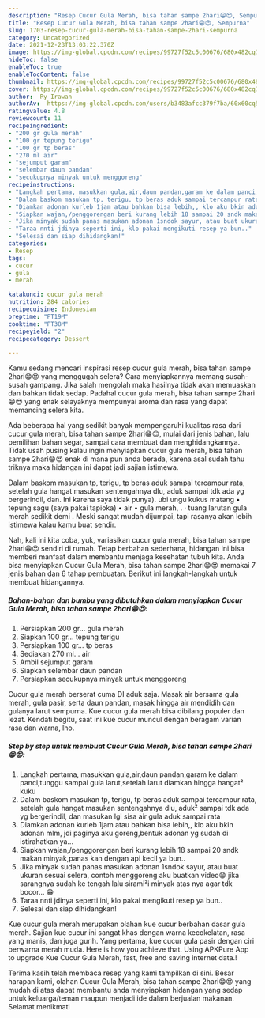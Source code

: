```yaml
---
description: "Resep Cucur Gula Merah, bisa tahan sampe 2hari😁😍, Sempurna"
title: "Resep Cucur Gula Merah, bisa tahan sampe 2hari😁😍, Sempurna"
slug: 1703-resep-cucur-gula-merah-bisa-tahan-sampe-2hari-sempurna
category: Uncategorized
date: 2021-12-23T13:03:22.370Z
image: https://img-global.cpcdn.com/recipes/99727f52c5c00676/680x482cq70/cucur-gula-merah-bisa-tahan-sampe-2hari-foto-resep-utama.jpg
hideToc: false
enableToc: true
enableTocContent: false
thumbnail: https://img-global.cpcdn.com/recipes/99727f52c5c00676/680x482cq70/cucur-gula-merah-bisa-tahan-sampe-2hari-foto-resep-utama.jpg
cover: https://img-global.cpcdn.com/recipes/99727f52c5c00676/680x482cq70/cucur-gula-merah-bisa-tahan-sampe-2hari-foto-resep-utama.jpg
author:  Ry Irawan
authorAv:  https://img-global.cpcdn.com/users/b3483afcc379f7ba/60x60cq50/avatar.jpg
ratingvalue: 4.8
reviewcount: 11
recipeingredient:
- "200 gr gula merah"
- "100 gr tepung terigu"
- "100 gr tp beras"
- "270 ml air"
- "sejumput garam"
- "selembar daun pandan"
- "secukupnya minyak untuk menggoreng"
recipeinstructions:
- "Langkah pertama, masukkan gula,air,daun pandan,garam ke dalam panci,tunggu sampai gula larut,setelah larut diamkan hingga hangat² kuku"
- "Dalam baskom masukan tp, terigu, tp beras aduk sampai tercampur rata, setelah gula hangat masukan sentengahnya dlu, aduk² sampai tdk ada yg bergerindil, dan masukan lgi sisa air gula aduk sampai rata"
- "Diamkan adonan kurleb 1jam atau bahkan bisa lebih,, klo aku bkin adonan mlm, jdi paginya aku goreng,bentuk adonan yg sudah di istirahatkan ya..."
- "Siapkan wajan,/penggorengan beri kurang lebih 18 sampai 20 sndk makan minyak,panas kan dengan api kecil ya bun.."
- "Jika minyak sudah panas masukan adonan 1sndok sayur, atau buat ukuran sesuai selera, contoh menggoreng aku buatkan video😁 jika sarangnya sudah ke tengah lalu sirami²i minyak atas nya agar tdk bocor... 😁"
- "Taraa nnti jdinya seperti ini, klo pakai mengikuti resep ya bun.."
- "Selesai dan siap dihidangkan!"
categories:
- Resep
tags:
- cucur
- gula
- merah

katakunci: cucur gula merah 
nutrition: 284 calories
recipecuisine: Indonesian
preptime: "PT19M"
cooktime: "PT38M"
recipeyield: "2"
recipecategory: Dessert

---
```



Kamu sedang mencari inspirasi resep cucur gula merah, bisa tahan sampe 2hari😁😍 yang menggugah selera? Cara menyiapkannya memang susah-susah gampang. Jika salah mengolah maka hasilnya tidak akan memuaskan dan bahkan tidak sedap. Padahal cucur gula merah, bisa tahan sampe 2hari😁😍 yang enak selayaknya mempunyai aroma dan rasa yang dapat memancing selera kita.


Ada beberapa hal yang sedikit banyak mempengaruhi kualitas rasa dari cucur gula merah, bisa tahan sampe 2hari😁😍, mulai dari jenis bahan, lalu pemilihan bahan segar, sampai cara membuat dan menghidangkannya. Tidak usah pusing kalau ingin menyiapkan cucur gula merah, bisa tahan sampe 2hari😁😍 enak di mana pun anda berada, karena asal sudah tahu triknya maka hidangan ini dapat jadi sajian istimewa.

Dalam baskom masukan tp, terigu, tp beras aduk sampai tercampur rata, setelah gula hangat masukan sentengahnya dlu, aduk sampai tdk ada yg bergerindil, dan. Ini karena saya tidak punya). ubi ungu kukus matang • tepung sagu (saya pakai tapioka) • air • gula merah, . · tuang larutan gula merah sedikit demi . Meski sangat mudah dijumpai, tapi rasanya akan lebih istimewa kalau kamu buat sendir.


Nah, kali ini kita coba, yuk, variasikan cucur gula merah, bisa tahan sampe 2hari😁😍 sendiri di rumah. Tetap berbahan sederhana, hidangan ini bisa memberi manfaat dalam membantu menjaga kesehatan tubuh kita. Anda bisa menyiapkan Cucur Gula Merah, bisa tahan sampe 2hari😁😍 memakai 7 jenis bahan dan 6 tahap pembuatan. Berikut ini langkah-langkah untuk membuat hidangannya.

<!--inarticleads1-->

##### Bahan-bahan dan bumbu yang dibutuhkan dalam menyiapkan Cucur Gula Merah, bisa tahan sampe 2hari😁😍:

1. Persiapkan 200 gr... gula merah
1. Siapkan 100 gr... tepung terigu
1. Persiapkan 100 gr... tp beras
1. Sediakan 270 ml... air
1. Ambil sejumput garam
1. Siapkan selembar daun pandan
1. Persiapkan secukupnya minyak untuk menggoreng


Cucur gula merah berserat cuma DI aduk saja. Masak air bersama gula merah, gula pasir, serta daun pandan, masak hingga air mendidih dan gulanya larut sempurna. Kue cucur gula merah bisa dibilang populer dan lezat. Kendati begitu, saat ini kue cucur muncul dengan beragam varian rasa dan warna, lho. 

<!--inarticleads2-->

##### Step by step untuk membuat Cucur Gula Merah, bisa tahan sampe 2hari😁😍:

1. Langkah pertama, masukkan gula,air,daun pandan,garam ke dalam panci,tunggu sampai gula larut,setelah larut diamkan hingga hangat² kuku
1. Dalam baskom masukan tp, terigu, tp beras aduk sampai tercampur rata, setelah gula hangat masukan sentengahnya dlu, aduk² sampai tdk ada yg bergerindil, dan masukan lgi sisa air gula aduk sampai rata
1. Diamkan adonan kurleb 1jam atau bahkan bisa lebih,, klo aku bkin adonan mlm, jdi paginya aku goreng,bentuk adonan yg sudah di istirahatkan ya...
1. Siapkan wajan,/penggorengan beri kurang lebih 18 sampai 20 sndk makan minyak,panas kan dengan api kecil ya bun..
1. Jika minyak sudah panas masukan adonan 1sndok sayur, atau buat ukuran sesuai selera, contoh menggoreng aku buatkan video😁 jika sarangnya sudah ke tengah lalu sirami²i minyak atas nya agar tdk bocor... 😁
1. Taraa nnti jdinya seperti ini, klo pakai mengikuti resep ya bun..
1. Selesai dan siap dihidangkan!

Kue cucur gula merah merupakan olahan kue cucur berbahan dasar gula merah. Sajian kue cucur ini sangat khas dengan warna kecokelatan, rasa yang manis, dan juga gurih. Yang pertama, kue cucur gula pasir dengan ciri berwarna merah muda. Here is how you achieve that. Using APKPure App to upgrade Kue Cucur Gula Merah, fast, free and saving internet data.! 

Terima kasih telah membaca resep yang kami tampilkan di sini. Besar harapan kami, olahan Cucur Gula Merah, bisa tahan sampe 2hari😁😍 yang mudah di atas dapat membantu anda menyiapkan hidangan yang sedap untuk keluarga/teman maupun menjadi ide dalam berjualan makanan. Selamat menikmati
